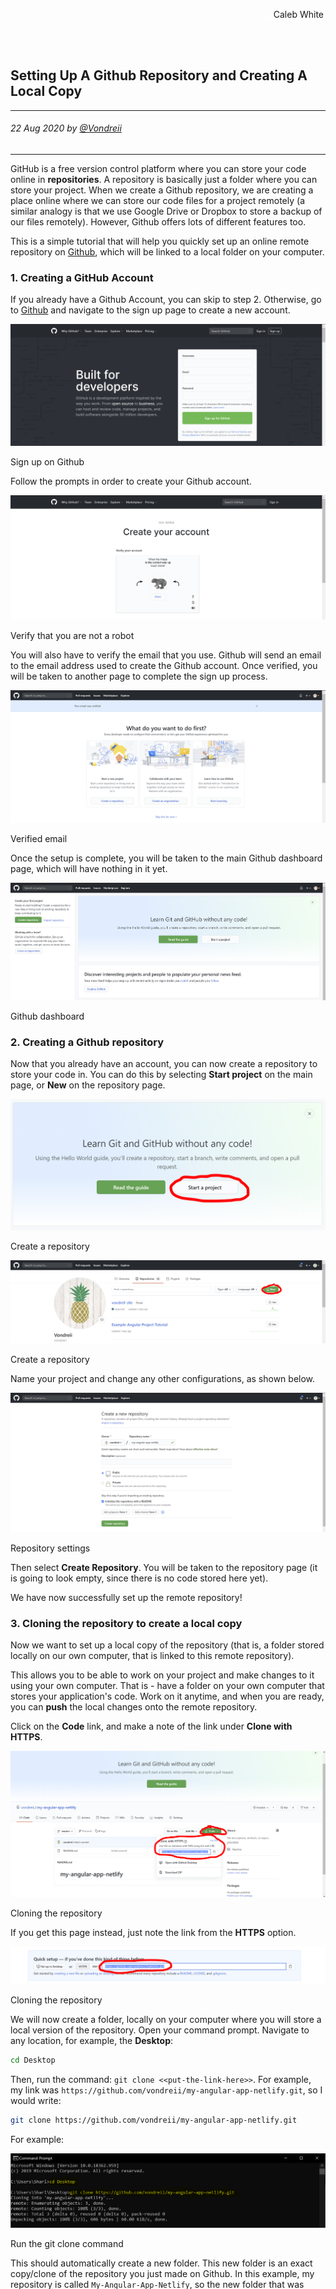 <div class="parallax" style="height: 350px; background-image: url('../../../assets/articles/coding-images/settingUpASimpleGithubRemoteAndLocalRepository/header-dark.jpg');">
  <div class="imageTextCollage"><a class="photoCred" style="margin-top: 300px; float: right;" href="https://unsplash.com/@caleb_white" target="_blank" rel="noopener noreferrer" title="Download free do whatever you want high-resolution photos from Igor Miske"><span style="display:inline-block;padding:2px 3px"><svg xmlns="http://www.w3.org/2000/svg" style="height:12px;width:auto;vertical-align:middle;top:-2px;fill:white" viewBox="0 0 32 32"><title>unsplash-logo</title><path d="M10 9V0h12v9H10zm12 5h10v18H0V14h10v9h12v-9z"></path></svg></span><span style="display:inline-block;padding:2px 3px">Caleb White</span></a></div>
</div>
<br>
<div class="writtenContent">

## Setting Up A Github Repository and Creating A Local Copy
___

###### 22 Aug 2020 by [@Vondreii](https://www.instagram.com/vondreii/?hl=en)
___

GitHub is a free version control platform where you can store your code online in **repositories**. A repository is basically just a folder where you can store your project. 
When we create a Github repository, we are creating a place online where we can store our code files for a project remotely (a similar analogy is that we use Google Drive or Dropbox to store a backup of our files remotely).
However, Github offers lots of different features too.

This is a simple tutorial that will help you quickly set up an online remote repository on [Github](https://github.com/), which will be linked to a local folder on your computer.

### 1. Creating a GitHub Account 

If you already have a Github Account, you can skip to step 2. Otherwise, go to [Github](https://github.com/) and navigate to the sign up page to create a new account.

<div class="blog-image-container">
    <img src="../../../assets/articles/coding-images/settingUpASimpleGithubRemoteAndLocalRepository/github-home.PNG" alt="image" class="blog-image-full"/>
	<div class="content-photo-credit"><p>Sign up on Github</p></div>
</div>

Follow the prompts in order to create your Github account. 
 
<div class="blog-image-container">
    <img src="../../../assets/articles/coding-images/settingUpASimpleGithubRemoteAndLocalRepository/verifyAccount.PNG" alt="image" class="blog-image-full"/>
	<div class="content-photo-credit"><p>Verify that you are not a robot</p></div>
</div>

You will also have to verify the email that you use. Github will send an email to the email address used to create the Github account.
Once verified, you will be taken to another page to complete the sign up process.

<div class="blog-image-container">
    <img src="../../../assets/articles/coding-images/settingUpASimpleGithubRemoteAndLocalRepository/Email-was-verified.PNG" alt="image" class="blog-image-full"/>
	<div class="content-photo-credit"><p>Verified email</p></div>
</div>

Once the setup is complete, you will be taken to the main Github dashboard page, which will have nothing in it yet.

<div class="blog-image-container">
    <img src="../../../assets/articles/coding-images/settingUpASimpleGithubRemoteAndLocalRepository/main-github-dashboard.PNG" alt="image" class="blog-image-full"/>
	<div class="content-photo-credit"><p>Github dashboard</p></div>
</div>

### 2. Creating a Github repository

Now that you already have an account, you can now create a repository to store your code in.
You can do this by selecting **Start project** on the main page, or **New** on the repository page.

<div class="blog-image-container">
    <img src="../../../assets/articles/coding-images/settingUpASimpleGithubRemoteAndLocalRepository/create-repo.PNG" alt="image" class="blog-image-full"/>
	<div class="content-photo-credit"><p>Create a repository</p></div>
</div>
<div class="blog-image-container">
    <img src="../../../assets/articles/coding-images/settingUpASimpleGithubRemoteAndLocalRepository/create-repo-2.PNG" alt="image" class="blog-image-full"/>
	<div class="content-photo-credit"><p>Create a repository</p></div>
</div>

Name your project and change any other configurations, as shown below.

<div class="blog-image-container">
    <img src="../../../assets/articles/coding-images/settingUpASimpleGithubRemoteAndLocalRepository/create-repo-settings.PNG" alt="image" class="blog-image-full"/>
	<div class="content-photo-credit"><p>Repository settings</p></div>
</div>

Then select **Create Repository**. You will be taken to the repository page (it is going to look empty, since there is no code stored here yet).

We have now successfully set up the remote repository! 

### 3. Cloning the repository to create a local copy

Now we want to set up a local copy of the repository (that is, a folder stored locally on our own computer, that is linked to this remote repository).

This allows you to be able to work on your project and make changes to it using your own computer.
That is - have a folder on your own computer that stores your application's code. Work on it anytime, and when you are ready, you can **push** the local changes onto the remote repository.

Click on the **Code** link, and make a note of the link under **Clone with HTTPS**.

<div class="blog-image-container">
    <img src="../../../assets/articles/coding-images/settingUpASimpleGithubRemoteAndLocalRepository/clone.PNG" alt="image" class="blog-image-full"/>
	<div class="content-photo-credit"><p>Cloning the repository</p></div>
</div>

If you get this page instead, just note the link from the **HTTPS** option.

<div class="blog-image-container">
    <img src="../../../assets/articles/coding-images/settingUpASimpleGithubRemoteAndLocalRepository/clone2.PNG" alt="image" class="blog-image-full"/>
	<div class="content-photo-credit"><p>Cloning the repository</p></div>
</div>

We will now create a folder, locally on your computer where you will store a local version of the repository.
Open your command prompt. Navigate to any location, for example, the **Desktop**:

```Bash
cd Desktop
```

Then, run the command: `git clone <<put-the-link-here>>`. For example, my link was `https://github.com/vondreii/my-angular-app-netlify.git`, so I would write:

```Bash
git clone https://github.com/vondreii/my-angular-app-netlify.git
```

For example:

<div class="blog-image-container">
    <img src="../../../assets/articles/coding-images/settingUpASimpleGithubRemoteAndLocalRepository/git-clone-local.PNG" alt="image" class="blog-image-full"/>
	<div class="content-photo-credit"><p>Run the git clone command</p></div>
</div>

This should automatically create a new folder. This new folder is an exact copy/clone of the repository you just made on Github. 
In this example, my repository is called `My-Angular-App-Netlify`, so the new folder that was created in my Desktop was also called `My-Angular-App-Netlify`.

<div class="blog-image-container">
    <img src="../../../assets/articles/coding-images/settingUpASimpleGithubRemoteAndLocalRepository/local-folder-created.PNG" alt="image" class="blog-image"/>
	<div class="content-photo-credit"><p>New folder is created</p></div>
</div>

### 4. Save code in your local copy of the repository

You can save your code locally in this folder. Add any number of files into this folder. For example, I have added a very simple HTML file, `index.html`:

<div class="blog-image-container">
    <img src="../../../assets/articles/coding-images/settingUpASimpleGithubRemoteAndLocalRepository/Add-file-to-local-repo.PNG" alt="image" class="blog-image"/>
	<div class="content-photo-credit"><p>Added a simple HTML file</p></div>
</div>

`index.html` has the following code:

```Html
<!DOCTYPE html>
<html lang="en">
	<head>
	  <meta charset="utf-8">
	  <title>Test</title>
	  <base href="/">
	  <meta name="viewport" content="width=device-width, initial-scale=1">
	  <link rel="icon" type="image/x-icon" href="favicon.ico">
	</head>
	<!-- Testing hello -->
	<body>
	  <h1>Hello World!</h1>
	</body>
</html>
```

### 5. Push these local changes to the remote repository

Changes you make to the code in your local folder, or any new files added will not automatically update the remote Github repository. 
You will have to run a few commands in order to save it remotely as well.

Open any command prompt or terminal and navigate to the folder's location. For this example, it would be:

```Bash
cd C:\Users\Sharl\Desktop\my-angular-app-netlify
```

Then add the files you have made changes to.

```Bash
git add index.html
```

Alternatively, you can run the command:

```Bash
git add .
```

And this will add all files you have changed without you having to specify them individually.
 
Now, run the command: 

```Bash
git commit -m "Put here a message - for example - Added an image to the html page"
```

Finally, run the command:

```Bash
git push
```

This will push all the local changes you have to the remote repository. Here is an example of all of those commands being run:

<div class="blog-image-container">
    <img src="../../../assets/articles/coding-images/settingUpASimpleGithubRemoteAndLocalRepository/cmd-commands.PNG" alt="image" class="blog-image-full"/>
	<div class="content-photo-credit"><p>Run commands to store the files on the remote repository</p></div>
</div>

Now navigate back to the remote repository on Github, you will now see your new file stored there.

<div class="blog-image-container">
    <img src="../../../assets/articles/coding-images/settingUpASimpleGithubRemoteAndLocalRepository/pushed-code.PNG" alt="image" class="blog-image-full"/>
	<div class="content-photo-credit"><p>Run commands to store the files on the remote repository</p></div>
</div>

Now you have a local folder where you can make changes to your code or application, and push it to a remote Github repository! 

Everytime you make changes and you want to store it in the remote repository, you will need to run the `git add`, `git commit` and `git push` commands.
	 
### Resources
* https://product.hubspot.com/blog/git-and-github-tutorial-for-beginners
* https://www.freecodecamp.org/news/the-beginners-guide-to-git-github/

<br><br>

</div>